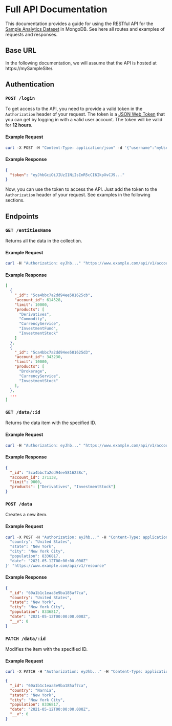 # Full API Documentation

This documentation provides a guide for using the RESTful API for the [Sample Analytics Dataset](https://www.mongodb.com/docs/atlas/sample-data/sample-analytics/) in MongoDB. See here all routes and examples of requests and responses.

## Base URL

In the following documentation, we will assume that the API is hosted at https://mySampleSite/.

## Authentication

### `POST /login`

To get access to the API, you need to provide a valid token in the `Authorization` header of your request. The token is a [JSON Web Token](https://jwt.io/introduction) that you can get by logging in with a valid user account. The token will be valid for **12 hours**.

#### Example Request

```powershell
curl -X POST -H "Content-Type: application/json" -d '{"username":"myUsername", "password":"myPassword"}' "https://www.example.com/api/v1/login"
```

#### Example Response

```json
{
  "token": "eyJhbGciOiJIUzI1NiIsInR5cCI6IkpXvCJ9..."
}
```

Now, you can use the token to access the API. Just add the token to the `Authorization` header of your request. See examples in the following sections.

## Endpoints

### `GET /entitiesName`

Returns all the data in the collection.

#### Example Request

```powershell
curl -H "Authorization: eyJhb..." "https://www.example.com/api/v1/accounts/"
```

#### Example Response

```json
[
  {
    "_id": "5ca4bbc7a2dd94ee581625cb",
    "account_id": 614528,
    "limit": 10000,
    "products": [
      "Derivatives",
      "Commodity",
      "CurrencyService",
      "InvestmentFund",
      "InvestmentStock"
    ]
  },
  {
    "_id": "5ca4bbc7a2dd94ee581625d3",
    "account_id": 343230,
    "limit": 10000,
    "products": [
      "Brokerage",
      "CurrencyService",
      "InvestmentStock"
    ],
  },
  ...
]
```

### `GET /data/:id`

Returns the data item with the specified ID.

#### Example Request

```powershell
curl -H "Authorization: eyJhb..." "https://www.example.com/api/v1/accounts/5ca4bbc7a2dd94ee5816238c"
```

#### Example Response

```json
{
  "_id": "5ca4bbc7a2dd94ee5816238c",
  "account_id": 371138,
  "limit": 9000,
  "products": ["Derivatives", "InvestmentStock"]
}
```

### `POST /data`

Creates a new item.

#### Example Request

```powershell
curl -X POST -H "Authorization: eyJhb..." -H "Content-Type: application/json" -d '{
  "country": "United States",
  "state": "New York",
  "city": "New York City",
  "population": 8336817,
  "date": "2021-05-12T00:00:00.000Z"
}' "https://www.example.com/api/v1/resource"
```

#### Example Response

```json
{
  "_id": "60a1b1c1eaa3e9ba185af7ca",
  "country": "United States",
  "state": "New York",
  "city": "New York City",
  "population": 8336817,
  "date": "2021-05-12T00:00:00.000Z",
  "__v": 0
}
```

### `PATCH /data/:id`

Modifies the item with the specified ID.

#### Example Request

```powershell
curl -X PATCH -H "Authorization: eyJhb..." -H "Content-Type: application/json" -d '{"country": "Narnia"}' "https://www.example.com/api/v1/resource/60a1b1c1eaa3e9ba185af7ca"
```

```json
{
  "_id": "60a1b1c1eaa3e9ba185af7ca",
  "country": "Narnia",
  "state": "New York",
  "city": "New York City",
  "population": 8336817,
  "date": "2021-05-12T00:00:00.000Z",
  "__v": 0
}
```
